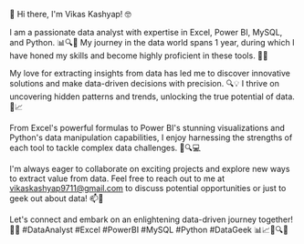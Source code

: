👋 Hi there, I'm Vikas Kashyap! 🤓

I am a passionate data analyst with expertise in Excel, Power BI, MySQL, and Python. 📊🔍🐍 My journey in the data world spans 1 year, during which I have honed my skills and become highly proficient in these tools. 💼💪

My love for extracting insights from data has led me to discover innovative solutions and make data-driven decisions with precision. 🔍💡 I thrive on uncovering hidden patterns and trends, unlocking the true potential of data. 🚀📈

From Excel's powerful formulas to Power BI's stunning visualizations and Python's data manipulation capabilities, I enjoy harnessing the strengths of each tool to tackle complex data challenges. 🧩🔍💻

I'm always eager to collaborate on exciting projects and explore new ways to extract value from data. Feel free to reach out to me at vikaskashyap9711@gmail.com to discuss potential opportunities or just to geek out about data! 📫📧

Let's connect and embark on an enlightening data-driven journey together! 🚀🌟 #DataAnalyst #Excel #PowerBI #MySQL #Python #DataGeek 📊📈🐍🔍💼

<!---
vikaskashyap9711/vikaskashyap9711 is a ✨ special ✨ repository because its `README.md` (this file) appears on your GitHub profile.
You can click the Preview link to take a look at your changes.
--->
